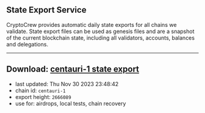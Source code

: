## State Export Service
CryptoCrew provides automatic daily state exports for all chains we validate. State export files can be used as genesis files and are a snapshot of the current blockchain state, including all validators, accounts, balances and delegations.

---
**Download: [centauri-1 state export](https://dl.ccvalidators.com/SERVICE/composable/centauri-1_export_2666089.json)**
---

- last updated: Thu Nov 30 2023 23:48:42
- chain id: `centauri-1`
- export height: `2666089`
- use for: airdrops, local tests, chain recovery
